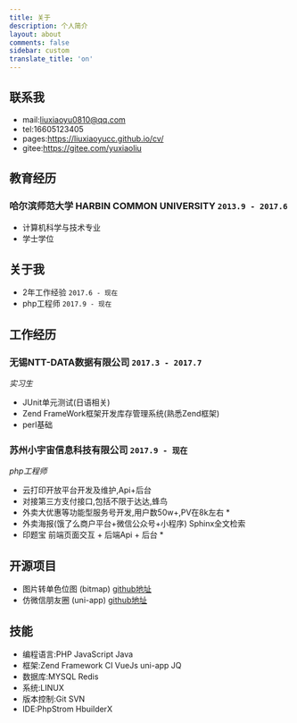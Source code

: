 ```yaml
---
title: 关于
description: 个人简介
layout: about
comments: false
sidebar: custom
translate_title: 'on'
---
```




## 联系我
- mail:liuxiaoyu0810@qq.com
- tel:16605123405
- pages:https://liuxiaoyucc.github.io/cv/
- gitee:https://gitee.com/yuxiaoliu



## 教育经历
### __哈尔滨师范大学 HARBIN COMMON UNIVERSITY__ `2013.9 - 2017.6`
- 计算机科学与技术专业
- 学士学位

## 关于我

- 2年工作经验 `2017.6 - 现在`
- php工程师 `2017.9 - 现在`

## 工作经历

### __无锡NTT-DATA数据有限公司__ `2017.3 - 2017.7`
_实习生_
- JUnit单元测试(日语相关)
- Zend FrameWork框架开发库存管理系统(熟悉Zend框架)
- perl基础

### __苏州小宇宙信息科技有限公司__ `2017.9 - 现在`
_php工程师_
- 云打印开放平台开发及维护,Api+后台
- 对接第三方支付接口,包括不限于达达,蜂鸟
- 外卖大优惠等功能型服务号开发,用户数50w+,PV在8k左右 *
- 外卖海报(饿了么商户平台+微信公众号+小程序) Sphinx全文检索
- 印题宝 前端页面交互 + 后端Api + 后台 *

## 开源项目
- 图片转单色位图 (bitmap) [github地址](https://github.com/liuxiaoyucc/uni-app-moments)
- 仿微信朋友圈 (uni-app) [github地址](https://github.com/liuxiaoyucc/uni-app-moments)

## 技能
- 编程语言:PHP JavaScript Java 
- 框架:Zend Framework CI VueJs uni-app JQ
- 数据库:MYSQL Redis
- 系统:LINUX
- 版本控制:Git SVN
- IDE:PhpStrom HbuilderX
